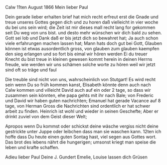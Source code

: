  Calw 11ten August 1866
Mein lieber Paul

Dein gerade lieber erhalten brief hat mich recht erfreut erst die Gnade und treue unseres Gottes gegen dich und zu horen daß vielleicht in vier woche du bei uns sein wird; die Zeit ist mir dieses mall recht lang for gekommen seit Du weg von uns bist. und desto mehr wünschen wir dich bald zu sehen. Gott sei lob und Dank daß er bis jetzt dich so bewahret hat; Ja auch schon viele erfahrungen machen lassen hat; Mann hats doch gut bei Gott, Glauben können ist etwas ausordentlich gross, von glauben zum glauben kaempfen den sieg erlangen und so fort bis eimal wir hören werden Ei du treuer Knecht du bist treue in kleinen gewesen kommt herein in deinen Herrns freude, wie werden wir uns schämen solche worte zu hören weil wir jetzt sind oft so träge und faul

Die treuble sind nicht von uns, wahrscheinlich von Stutgart! 
Es wird recht sein wenn Du so früh kommen kanst, Elisabeth könnte denn auch nach Calw kommen und villeicht David auch auf ein oder 2 tage, so dass wir zusammen sein könnten, ehe papa gehts mit ihr nach Bale; von Frederic und David wir haben guten nachrichten; Emanuel hat gerade Vacance auf 8 tage, von Herman Gross die Nachrichten sind ordentlich er hat schwer arbeit zu finden. Heinrich ist wohl und wieder in seinen Geschefte; Aber er drinkt zuviel von dem Geist dieser Welt;

Apropos wenn Du kommst oder schickst deine wäsche vergiss nicht deine gestrickte unter Juppe oder leibchen dass man sie waschen kann. 
12ten ich hoffe dass Du heute einen guten Sontag hast, viel segen aus Gottes wort. Das brot des lebens nährt die hungerigen; umsonst kriegt man speise die leben und krafte schaffen.

Adieu lieber Paul
 Deine J. Gundert
Emelie, Louise lassen dich Grüsen
